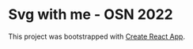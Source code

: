 # Svg with me - OSN 2022

This project was bootstrapped with [Create React App](https://github.com/facebook/create-react-app).
